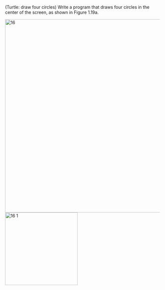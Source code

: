 (Turtle: draw four circles) Write a program that draws four circles in the center of
the screen, as shown in Figure 1.19a.

<img width="628" alt="16" src="https://user-images.githubusercontent.com/110309198/199670152-d4192d74-c630-47a2-8e03-8ed6d5ad6541.png">
<img width="236" alt="16 1" src="https://user-images.githubusercontent.com/110309198/199670173-b4a4647a-8f7e-4b0c-8dc7-4515b59969c6.png">
